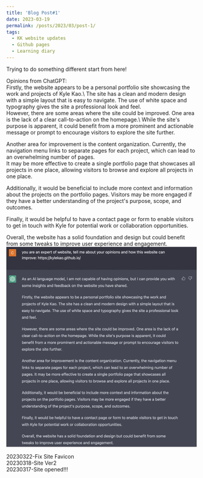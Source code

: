 ```yaml
---
title: 'Blog Post#1'
date: 2023-03-19
permalink: /posts/2023/03/post-1/
tags:
  - KK website updates
  - Github pages
  - Learning diary
---
```


Trying to do something different start from here!

Opinions from ChatGPT:\
Firstly, the website appears to be a personal portfolio site showcasing the work and projects of Kyle Kao.\ 
The site has a clean and modern design with a simple layout that is easy to navigate. The use of white space and typography gives the site a professional look and feel.\
However, there are some areas where the site could be improved. One area is the lack of a clear call-to-action on the homepage.\ 
While the site's purpose is apparent, it could benefit from a more prominent and actionable message or prompt to encourage visitors to explore the site further.

Another area for improvement is the content organization. Currently, the navigation menu links to separate pages for each project, which can lead to an overwhelming number of pages.\
It may be more effective to create a single portfolio page that showcases all projects in one place, allowing visitors to browse and explore all projects in one place.

Additionally, it would be beneficial to include more context and information about the projects on the portfolio pages. Visitors may be more engaged if they have a better understanding of the project's purpose, scope, and outcomes.

Finally, it would be helpful to have a contact page or form to enable visitors to get in touch with Kyle for potential work or collaboration opportunities.

Overall, the website has a solid foundation and design but could benefit from some tweaks to improve user experience and engagement.
![chatgpt](/images/chatgpt%202023-03-22.webp)

20230322-Fix Site Favicon\
20230318-Site Ver2\
20230317-Site opened!!!
